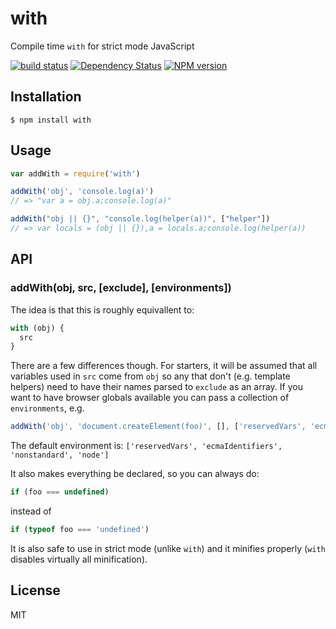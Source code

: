# with

Compile time `with` for strict mode JavaScript

[![build status](https://secure.travis-ci.org/ForbesLindesay/with.png)](http://travis-ci.org/ForbesLindesay/with)
[![Dependency Status](https://gemnasium.com/ForbesLindesay/with.png)](https://gemnasium.com/ForbesLindesay/with)
[![NPM version](https://badge.fury.io/js/with.png)](http://badge.fury.io/js/with)

## Installation

    $ npm install with

## Usage

```js
var addWith = require('with')

addWith('obj', 'console.log(a)')
// => "var a = obj.a;console.log(a)"

addWith("obj || {}", "console.log(helper(a))", ["helper"])
// => var locals = (obj || {}),a = locals.a;console.log(helper(a))
```

## API

### addWith(obj, src, [exclude], [environments])

The idea is that this is roughly equivallent to:

```js
with (obj) {
  src
}
```

There are a few differences though.  For starters, it will be assumed that all variables used in `src` come from `obj` so any that don't (e.g. template helpers) need to have their names parsed to `exclude` as an array.  If you want to have browser globals available you can pass a collection of `environments`, e.g.

```js
addWith('obj', 'document.createElement(foo)', [], ['reservedVars', 'ecmaIdentifiers', 'nonstandard', 'browser'])
```

The default environment is: `['reservedVars', 'ecmaIdentifiers', 'nonstandard', 'node']`

It also makes everything be declared, so you can always do:

```js
if (foo === undefined)
```

instead of

```js
if (typeof foo === 'undefined')
```

It is also safe to use in strict mode (unlike `with`) and it minifies properly (`with` disables virtually all minification).

## License

  MIT